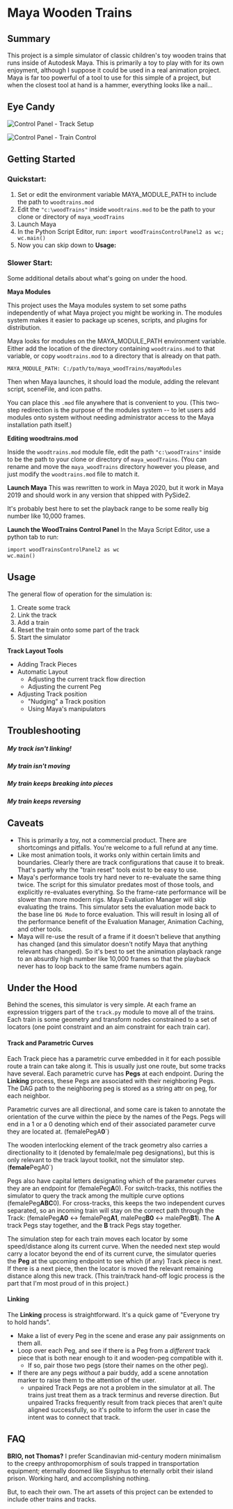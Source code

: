 # Maya Wooden Trains 

## Summary
This project is a simple simulator of classic children's toy wooden trains that runs inside of Autodesk Maya.  This is primarily a toy to play with for its own enjoyment, although I suppose it could be used in a real animation project.  Maya is far too powerful of a tool to use for this simple of a project, but when the closest tool at hand is a hammer, everything looks like a nail...

## Eye Candy

![Control Panel - Track Setup](https://github.com/tkaap/maya_woodtrains/tree/images/ControlPanel_TrackSetup.png)

![Control Panel - Train Control](https://github.com/tkaap/maya_woodtrains/tree/images/ControlPanel_TrainControl.png)

## Getting Started
### Quickstart:
1. Set or edit the environment variable MAYA_MODULE_PATH to include the path to `woodtrains.mod`
1. Edit the `"c:\woodTrains"` inside `woodtrains.mod` to be the path to your clone or directory of `maya_woodTrains`
1. Launch Maya
1. In the Python Script Editor, run: `import woodTrainsControlPanel2 as wc; wc.main()`
1. Now you can skip down to **Usage:**

### Slower Start:
Some additional details about what's going on under the hood.

**Maya Modules**

This project uses the Maya modules system to set some paths independently of what Maya project you might be working in.  The modules system makes it easier to package up scenes, scripts, and plugins for distribution.  

Maya looks for modules on the MAYA_MODULE_PATH environment variable.  Either add the location of the directory containing `woodtrains.mod` to that variable, or copy `woodtrains.mod` to a directory that is already on that path.

`MAYA_MODULE_PATH: C:/path/to/maya_woodTrains/mayaModules`

Then when Maya launches, it should load the module, adding the relevant script, sceneFile, and icon paths.

You can place this `.mod` file anywhere that is convenient to you.  (This two-step redirection is the purpose of the modules system -- to let users add modules onto system without needing administrator access to the Maya installation path itself.)

**Editing woodtrains.mod**

Inside the `woodtrains.mod` module file, edit the path `"c:\woodTrains"` inside to be the path to your clone or directory of `maya_woodTrains`.  (You can rename and move the `maya_woodTrains` directory however you please, and just modify the `woodtrains.mod` file to match it.

**Launch Maya**
This was rewritten to work in Maya 2020, but it work in Maya 2019 and should work in any version that shipped with PySide2.

It's probably best here to set the playback range to be some really big number like 10,000 frames.

**Launch the WoodTrains Control Panel**
In the Maya Script Editor, use a python tab to run: 
```
import woodTrainsControlPanel2 as wc
wc.main()
```

## Usage

The general flow of operation for the simulation is:
1. Create some track
1. Link the track
1. Add a train
1. Reset the train onto some part of the track
1. Start the simulator

**Track Layout Tools**
- Adding Track Pieces
- Automatic Layout
  - Adjusting the current track flow direction
  - Adjusting the current Peg
- Adjusting Track position
  - "Nudging" a Track position
  - Using Maya's manipulators

## Troubleshooting
##### My track isn't linking!
##### My train isn't moving
##### My train keeps breaking into pieces
##### My train keeps reversing


## Caveats
- This is primarily a toy, not a commercial product.  There are shortcomings and pitfalls.  You're welcome to a full refund at any time.
- Like most animation tools, it works only within certain limits and boundaries.  Clearly there are track configurations that cause it to break.  That's partly why the "train reset" tools exist to be easy to use.
- Maya's performance tools try hard never to re-evaluate the same thing twice.  The script for this simulator predates most of those tools, and explicitly re-evaluates everything.  So the frame-rate performance will be slower than more modern rigs.  Maya Evaluation Manager will skip evaluating the trains.  This simulator sets the evaluation mode back to the base line `DG Mode` to force evaluation.  This will result in losing all of the performance benefit of the Evaluation Manager, Animation Caching, and other tools.
- Maya will re-use the result of a frame if it doesn't believe that anything has changed (and this simulator doesn't notify Maya that anything relevant has changed).  So it's best to set the animation playback range to an absurdly high number like 10,000 frames so that the playback never has to loop back to the same frame numbers again.  

## Under the Hood

Behind the scenes, this simulator is very simple.  At each frame an expression triggers part of the `track.py` module to move all of the trains.  Each train is some geometry and transform nodes constrained to a set of locators (one point constraint and an aim constraint for each train car).

#### Track and Parametric Curves
Each Track piece has a parametric curve embedded in it for each possible route a train can take along it.  This is usually just one route, but some tracks have several.  Each parametric curve has **Pegs** at each endpoint.  During the **Linking** process, these Pegs are associated with their neighboring Pegs.  The DAG path to the neighboring peg is stored as a string attr on peg, for each neighbor.  

Parametric curves are all directional, and some care is taken to annotate the orientation of the curve within the piece by the names of the Pegs.  Pegs will end in a 1 or a 0 denoting which end of their associated parameter curve they are located at.  (femalePegA**0**`)

The wooden interlocking element of the track geometry also carries a directionality to it (denoted by female/male peg designations), but this is only relevant to the track layout toolkit, not the simulator step. (**female**PegA0`)

Pegs also have capital letters designating which of the parameter curves they are an endpoint for (femalePeg**A**0).  For switch-tracks, this notifies the simulator to query the track among the multiple curve options (femalePeg**ABC**0).  For cross-tracks, this keeps the two independent curves separated, so an incoming train will stay on the correct path through the Track: (femalePeg**A0** <-> femalePeg**A1**,  malePeg**B0** <-> malePeg**B1**).  The **A** track Pegs stay together, and the **B** track Pegs stay together.

The simulation step for each train moves each locator by some speed/distance along its current curve.  When the needed next step would carry a locator beyond the end of its current curve, the simulator queries the **Peg** at the upcoming endpoint to see which (if any) Track piece is next.  If there is a next piece, then the locator is moved the relevant remaining distance along this new track.  (This train/track hand-off logic process is the part that I'm most proud of in this project.)

#### Linking
The **Linking** process is straightforward.  It's a quick game of "Everyone try to hold hands".  
- Make a list of every Peg in the scene and erase any pair assignments on them all.  
- Loop over each Peg, and see if there is a Peg from a _different_ track piece that is both near enough to it and wooden-peg compatible with it.  
  - If so, pair those two pegs (store their names on the other peg).  
- If there are any pegs _without_ a pair buddy, add a scene annotation marker to raise them to the attention of the user.   
  - unpaired Track Pegs are not a problem in the simulator at all.  The trains just treat them as a track terminus and reverse direction.  But unpaired Tracks frequently result from track pieces that aren't quite aligned successfully, so it's polite to inform the user in case the intent was to connect that track.
  
## FAQ
  
**BRIO, not Thomas?**
I prefer Scandinavian mid-century modern minimalism to the creepy anthropomorphism of souls trapped in transportation equipment; eternally doomed like Sisyphus to eternally orbit their island prison.  Working hard, and accomplishing nothing.  

But, to each their own.  The art assets of this project can be extended to include other trains and tracks.  
